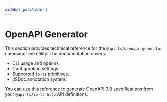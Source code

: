 ```yaml
---
sidebar_position: 1
---
```


# OpenAPI Generator

This section provides technical reference for the `@api-ts/openapi-generator`
command-line utility. The documentation covers:

- CLI usage and options.
- Configuration settings.
- Supported `io-ts` primitives.
- JSDoc annotation system.

You can use this reference to generate OpenAPI 3.0 specifications from your
`@api-ts/io-ts-http` API definitions.
